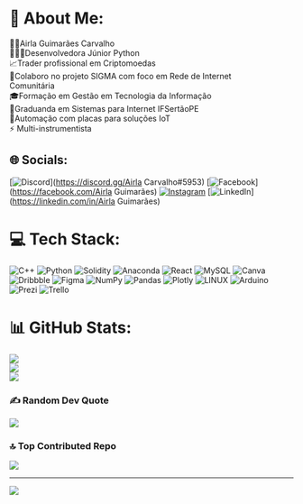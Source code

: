 # 💫 About Me:
👧🏻Airla Guimarães Carvalho<br>👩🏻‍💻Desenvolvedora Júnior Python<br>📈Trader profissional em Criptomoedas<br>📝Colaboro no projeto SIGMA com foco em Rede de Internet<br>     Comunitária<br>🎓Formação em Gestão em Tecnologia da Informação<br>📓Graduanda em Sistemas para Internet IFSertãoPE<br>💬Automação com placas para soluções IoT<br>⚡ Multi-instrumentista


## 🌐 Socials:
[![Discord](https://img.shields.io/badge/Discord-%237289DA.svg?logo=discord&logoColor=white)](https://discord.gg/Airla Carvalho#5953) [![Facebook](https://img.shields.io/badge/Facebook-%231877F2.svg?logo=Facebook&logoColor=white)](https://facebook.com/Airla Guimarães) [![Instagram](https://img.shields.io/badge/Instagram-%23E4405F.svg?logo=Instagram&logoColor=white)](https://instagram.com/@airlaguimaraes) [![LinkedIn](https://img.shields.io/badge/LinkedIn-%230077B5.svg?logo=linkedin&logoColor=white)](https://linkedin.com/in/Airla Guimarães) 

# 💻 Tech Stack:
![C++](https://img.shields.io/badge/c++-%2300599C.svg?style=for-the-badge&logo=c%2B%2B&logoColor=white) ![Python](https://img.shields.io/badge/python-3670A0?style=for-the-badge&logo=python&logoColor=ffdd54) ![Solidity](https://img.shields.io/badge/Solidity-%23363636.svg?style=for-the-badge&logo=solidity&logoColor=white) ![Anaconda](https://img.shields.io/badge/Anaconda-%2344A833.svg?style=for-the-badge&logo=anaconda&logoColor=white) ![React](https://img.shields.io/badge/react-%2320232a.svg?style=for-the-badge&logo=react&logoColor=%2361DAFB) ![MySQL](https://img.shields.io/badge/mysql-%2300f.svg?style=for-the-badge&logo=mysql&logoColor=white) ![Canva](https://img.shields.io/badge/Canva-%2300C4CC.svg?style=for-the-badge&logo=Canva&logoColor=white) ![Dribbble](https://img.shields.io/badge/Dribbble-EA4C89?style=for-the-badge&logo=dribbble&logoColor=white) 	![Figma](https://img.shields.io/badge/figma-%23F24E1E.svg?style=for-the-badge&logo=figma&logoColor=white) ![NumPy](https://img.shields.io/badge/numpy-%23013243.svg?style=for-the-badge&logo=numpy&logoColor=white) ![Pandas](https://img.shields.io/badge/pandas-%23150458.svg?style=for-the-badge&logo=pandas&logoColor=white) ![Plotly](https://img.shields.io/badge/Plotly-%233F4F75.svg?style=for-the-badge&logo=plotly&logoColor=white) ![LINUX](https://img.shields.io/badge/Linux-FCC624?style=for-the-badge&logo=linux&logoColor=black) ![Arduino](https://img.shields.io/badge/-Arduino-00979D?style=for-the-badge&logo=Arduino&logoColor=white) ![Prezi](https://img.shields.io/badge/Prezi-%23000000.svg?style=for-the-badge&logo=Prezi&logoColor=white) ![Trello](https://img.shields.io/badge/Trello-%23026AA7.svg?style=for-the-badge&logo=Trello&logoColor=white)
# 📊 GitHub Stats:
![](https://github-readme-stats.vercel.app/api?username=AirlaDev&theme=radical&hide_border=false&include_all_commits=false&count_private=false)<br/>
![](https://github-readme-streak-stats.herokuapp.com/?user=AirlaDev&theme=radical&hide_border=false)<br/>
![](https://github-readme-stats.vercel.app/api/top-langs/?username=AirlaDev&theme=radical&hide_border=false&include_all_commits=false&count_private=false&layout=compact)

### ✍️ Random Dev Quote
![](https://quotes-github-readme.vercel.app/api?type=horizontal&theme=radical)

### 🔝 Top Contributed Repo
![](https://github-contributor-stats.vercel.app/api?username=AirlaDev&limit=5&theme=radical&combine_all_yearly_contributions=true)

---
[![](https://visitcount.itsvg.in/api?id=AirlaDev&icon=3&color=12)](https://visitcount.itsvg.in)

<!-- Proudly created with GPRM ( https://gprm.itsvg.in ) -->
